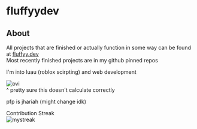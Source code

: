 # fluffyydev

## About
All projects that are finished or actually function in some way can be found at [fluffyy.dev](https://fluffyy.dev)\
Most recently finished projects are in my github pinned repos

I'm into luau (roblox scirpting) and web development

<img src="https://github-readme-stats.vercel.app/api/top-langs?username=fluffyydev&show_icons=true&locale=en&layout=compact&theme=dark" alt="ovi" />\
^ pretty sure this doesn't calculate correctly

pfp is jhariah (might change idk)

Contribution Streak\
<img src="https://github-readme-streak-stats.herokuapp.com/?user=fluffyydev&theme=tokyonight" alt="mystreak"/>

